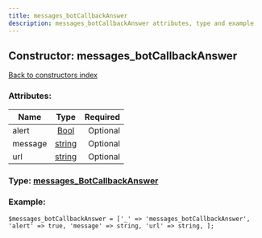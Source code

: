```yaml
---
title: messages_botCallbackAnswer
description: messages_botCallbackAnswer attributes, type and example
---
```

## Constructor: messages\_botCallbackAnswer  
[Back to constructors index](index.md)



### Attributes:

| Name     |    Type       | Required |
|----------|:-------------:|---------:|
|alert|[Bool](../types/Bool.md) | Optional|
|message|[string](../types/string.md) | Optional|
|url|[string](../types/string.md) | Optional|



### Type: [messages\_BotCallbackAnswer](../types/messages_BotCallbackAnswer.md)


### Example:

```
$messages_botCallbackAnswer = ['_' => 'messages_botCallbackAnswer', 'alert' => true, 'message' => string, 'url' => string, ];
```  

